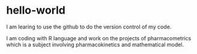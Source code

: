 # hello-world
I am learing to use the github to do the version control of my code.

I am coding with R language and work on the projects of pharmacometrics which is a subject involving pharmacokinetics and mathematical model.

